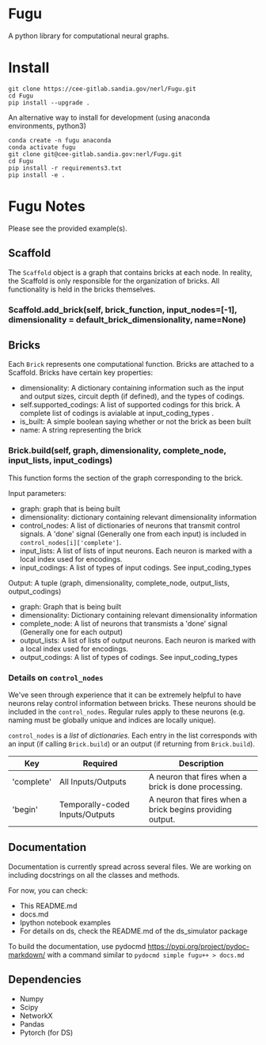 # Fugu
A python library for computational neural graphs.

# Install
```
git clone https://cee-gitlab.sandia.gov/nerl/Fugu.git
cd Fugu
pip install --upgrade .
```

An alternative way to install for development (using anaconda environments, python3)
```
conda create -n fugu anaconda
conda activate fugu
git clone git@cee-gitlab.sandia.gov:nerl/Fugu.git
cd Fugu
pip install -r requirements3.txt
pip install -e .
```

# Fugu Notes

Please see the provided example(s). 

## Scaffold

The `Scaffold` object is a graph that contains bricks at each node.  In reality, the Scaffold is only responsible for the organization of bricks.  All functionality is held in the bricks themselves.

### Scaffold.add_brick(self, brick_function, input_nodes=[-1], dimensionality = default_brick_dimensionality, name=None)

## Bricks

Each `Brick` represents one computational function.  Bricks are attached to a Scaffold.  Bricks have certain key properties:

- dimensionality:  A dictionary containing information such as the input and output sizes, circuit depth (if defined), and the types of codings.
- self.supported_codings:  A list of supported codings for this brick. A complete list of codings is avialable at input_coding_types .   
- is_built:  A simple boolean saying whether or not the brick as been built
- name: A string representing the brick

### Brick.build(self, graph, dimensionality, complete_node, input_lists, input_codings)

This function forms the section of the graph corresponding to the brick.

Input parameters:
- graph: graph that is being built
- dimensionality: dictionary containing relevant dimensionality information
- control_nodes: A list of dictionaries of neurons that transmit control signals. A 'done' signal (Generally one from each input) is included in `control_nodes[i]['complete']`.
- input_lists: A list of lists of input neurons.  Each neuron is marked with a local index used for encodings.
- input_codings: A list of types of input codings.  See input_coding_types

Output:
A tuple (graph, dimensionality, complete_node, output_lists, output_codings)
- graph: Graph that is being built
- dimensionality: Dictionary containing relevant dimensionality information
- complete_node: A list of neurons that transmists a 'done' signal (Generally one for each output)
- output_lists: A list of lists of output neurons.  Each neuron is marked with a local index used for encodings.
- output_codings: A list of types of codings.  See input_coding_types

### Details on `control_nodes`
We've seen through experience that it can be extremely helpful to have neurons relay control 
information between bricks.  These neurons should be included in the `control_nodes`.  Regular 
rules apply to these neurons (e.g. naming must be globally unique and indices are locally unique).

`control_nodes` is a *list* of *dictionaries*.  Each entry in the list corresponds with 
an input (if calling `Brick.build`) or an output (if returning from `Brick.build`). 

| Key | Required | Description |
| ------ | ------ | ------ |
| 'complete' | All Inputs/Outputs | A neuron that fires when a brick is done processing. |
| 'begin' | Temporally-coded Inputs/Outputs | A neuron that fires when a brick begins providing output. |

## Documentation
Documentation is currently spread across several files.  We are working on including docstrings on all the classes and methods.

For now, you can check:
- This README.md
- docs.md
- Ipython notebook examples
- For details on ds, check the README.md of the ds_simulator package

To build the documentation, use pydocmd https://pypi.org/project/pydoc-markdown/ with a command similar to 
`pydocmd simple fugu++ > docs.md`

## Dependencies

- Numpy
- Scipy
- NetworkX
- Pandas
- Pytorch (for DS)


